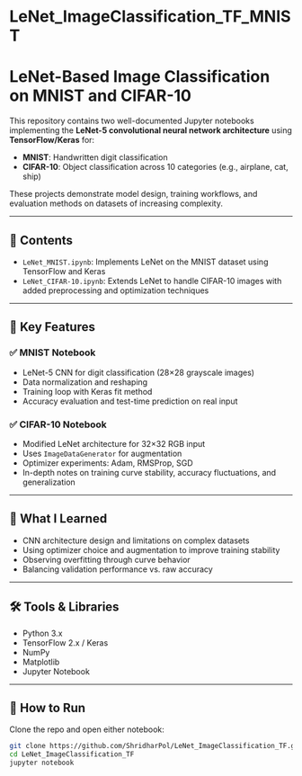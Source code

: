 # LeNet_ImageClassification_TF_MNIST
# LeNet-Based Image Classification on MNIST and CIFAR-10

This repository contains two well-documented Jupyter notebooks implementing the **LeNet-5 convolutional neural network architecture** using **TensorFlow/Keras** for:

- **MNIST**: Handwritten digit classification
- **CIFAR-10**: Object classification across 10 categories (e.g., airplane, cat, ship)

These projects demonstrate model design, training workflows, and evaluation methods on datasets of increasing complexity.

---

## 📁 Contents

- `LeNet_MNIST.ipynb`: Implements LeNet on the MNIST dataset using TensorFlow and Keras
- `LeNet_CIFAR-10.ipynb`: Extends LeNet to handle CIFAR-10 images with added preprocessing and optimization techniques

---

## 🔧 Key Features

### ✅ MNIST Notebook
- LeNet-5 CNN for digit classification (28×28 grayscale images)
- Data normalization and reshaping
- Training loop with Keras fit method
- Accuracy evaluation and test-time prediction on real input

### ✅ CIFAR-10 Notebook
- Modified LeNet architecture for 32×32 RGB input
- Uses `ImageDataGenerator` for augmentation
- Optimizer experiments: Adam, RMSProp, SGD
- In-depth notes on training curve stability, accuracy fluctuations, and generalization

---

## 🧠 What I Learned
- CNN architecture design and limitations on complex datasets
- Using optimizer choice and augmentation to improve training stability
- Observing overfitting through curve behavior
- Balancing validation performance vs. raw accuracy

---

## 🛠 Tools & Libraries
- Python 3.x
- TensorFlow 2.x / Keras
- NumPy
- Matplotlib
- Jupyter Notebook

---

## 🚀 How to Run

Clone the repo and open either notebook:

```bash
git clone https://github.com/ShridharPol/LeNet_ImageClassification_TF.git
cd LeNet_ImageClassification_TF
jupyter notebook


